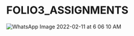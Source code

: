 # FOLIO3_ASSIGNMENTS
![WhatsApp Image 2022-02-11 at 6 06 10 AM](https://user-images.githubusercontent.com/36014717/153605722-40cfe381-6dc3-4cff-936b-9d4eb465fd4f.jpeg)
